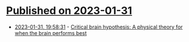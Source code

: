 # [Published on 2023-01-31](index.md)

* [2023-01-31, 19:58:31](https://news.ycombinator.com/item?id=34601012) - [Critical brain hypothesis: A physical theory for when the brain performs best](https://www.quantamagazine.org/a-physical-theory-for-when-the-brain-performs-best-20230131/)

